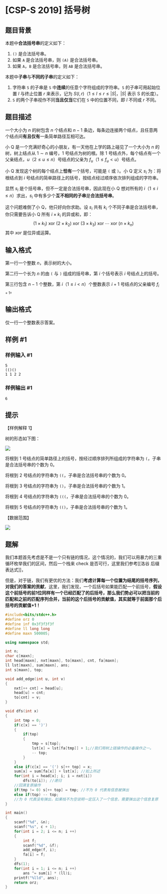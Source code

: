 # [CSP-S 2019] 括号树

## 题目背景

本题中**合法括号串**的定义如下：
1.	`()` 是合法括号串。
2.	如果 `A` 是合法括号串，则 `(A)` 是合法括号串。
3.	如果 `A`，`B` 是合法括号串，则 `AB` 是合法括号串。

本题中**子串**与**不同的子串**的定义如下：
1.	字符串 `S` 的子串是 `S` 中**连续**的任意个字符组成的字符串。`S` 的子串可用起始位置 $l$ 与终止位置 $r$ 来表示，记为 $S (l, r)$（$1 \leq l \leq r \leq |S |$，$|S |$ 表示 S 的长度）。
2.	`S` 的两个子串视作不同**当且仅当**它们在 `S` 中的位置不同，即 $l$ 不同或 $r$ 不同。

## 题目描述

一个大小为 $n$ 的树包含 $n$ 个结点和 $n - 1$ 条边，每条边连接两个结点，且任意两个结点间**有且仅有**一条简单路径互相可达。

小 Q 是一个充满好奇心的小朋友，有一天他在上学的路上碰见了一个大小为 $n$ 的树，树上结点从 $1 \sim n$ 编号，$1$ 号结点为树的根。除 $1$ 号结点外，每个结点有一个父亲结点，$u$（$2 \leq u \leq n$）号结点的父亲为 $f_u$（$1 ≤ f_u < u$）号结点。

小 Q 发现这个树的每个结点上**恰有**一个括号，可能是 `(` 或 `)`。小 Q 定义 $s_i$ 为：将根结点到 $i$ 号结点的简单路径上的括号，按结点经过顺序依次排列组成的字符串。
 
显然 $s_i$ 是个括号串，但不一定是合法括号串，因此现在小 Q 想对所有的 $i$（$1\leq i\leq n$）求出，$s_i$ 中有多少个**互不相同的子串**是**合法括号串**。
 
这个问题难倒了小 Q，他只好向你求助。设 $s_i$ 共有 $k_i$ 个不同子串是合法括号串，你只需要告诉小 Q 所有 $i \times k_i$ 的异或和，即：
$$ (1 \times k_1)\ \text{xor}\ (2 \times k_2)\ \text{xor}\ (3 \times k_3)\ \text{xor}\ \cdots\ \text{xor}\ (n \times k_n) $$
其中 $xor$ 是位异或运算。

## 输入格式

第一行一个整数 $n$，表示树的大小。

第二行一个长为 $n$ 的由 `(` 与 `)` 组成的括号串，第 $i$ 个括号表示 $i$ 号结点上的括号。

第三行包含 $n − 1$ 个整数，第 $i$（$1 \leq i \lt n$）个整数表示 $i + 1$ 号结点的父亲编号 $f_{i+1}$。

## 输出格式

仅一行一个整数表示答案。

## 样例 #1

### 样例输入 #1

```
5
(()()
1 1 2 2
```

### 样例输出 #1

```
6
```

## 提示

【样例解释 1】

树的形态如下图：

![](https://cdn.luogu.com.cn/upload/image_hosting/10z2scex.png)

将根到 1 号结点的简单路径上的括号，按经过顺序排列所组成的字符串为 `(`，子串是合法括号串的个数为 $0$。

将根到 2 号结点的字符串为 `((`，子串是合法括号串的个数为 $0$。

将根到 3 号结点的字符串为 `()`，子串是合法括号串的个数为 $1$。

将根到 4 号结点的字符串为 `(((`，子串是合法括号串的个数为 $0$。

将根到 5 号结点的字符串为 `(()`，子串是合法括号串的个数为 $1$。

【数据范围】

![](https://cdn.luogu.com.cn/upload/image_hosting/1k6fabxr.png)


## 题解
我们本题首先考虑是不是一个只有链的情况，这个情况的，我们可以用暴力的三重循环枚举我们的区间，然后一个栈来 check 是否可行，这里我们参考[[洛谷 后缀表达式]]，

但是，对于链，我们有更优的方法：我们**考虑计算每一个位置为结尾的括号序列，对我们的答案的贡献**，这里，我们发现，一个后括号如果能匹配一个前括号，**假设这个前括号的前1位同样有一个已经匹配了的后括号，那么我们势必可以把当前的匹配和之前的匹配序列合并，当前的这个后括号的贡献值，其实就等于前面那个后括号的贡献值+1！**

```cpp
#include<bits/stdc++.h>
#define orz 0
#define inf 0x3f3f3f3f
#define ll long long
#define maxn 500005;

using namespace std;

int n;
char c[maxn];
int head[maxn], nxt[maxn], to[maxn], cnt, fa[maxn];
ll lst[maxn], sum[maxn], ans;
int s[maxn], top;

void add_edge(int u, int v)
{
	nxt[++ cnt] = head[u];
	head[u] = cnt;
	to[cnt] = v;
}

void dfs(int x)
{
	int tmp = 0;
	if(c[x] == ')')
	{
		if(top)
		{
			tmp = s[top];
			lst[x] = lst[fa[tmp]] + 1;//我们用树上链操作的必备操作之一。
			-- top; 
		}
	}
	else if(c[x] == '(') s[++ top] = x; 
	sum[x] = sum[fa[x]] + lst[x]; //如上所述 
	for(int i = head[x]; i; i = nxt[i])
		dfs(to[i]); //递归 
	//回溯复原操作
	if(tmp != 0) s[++ top] = tmp; //不为 0 代表有信息被弹出 
	else if(top) -- top; 
	//为 0 代表没有弹出，如果栈不为空说明一定压入了一个信息，需要弹出这个信息复原 
}

int main()
{
	scanf("%d", &n);
	scanf("%s", c + 1);
	for(int i = 2; i <= n; i ++)
	{
		int f;
		scanf("%d", &f);
		add_edge(f, i);
		fa[i] = f;
	}
	dfs(1);
	for(int i = 1; i <= n; i ++)
		ans ^= sum[i] * (ll)i;
	printf("%lld", ans);
	return orz;
}
```